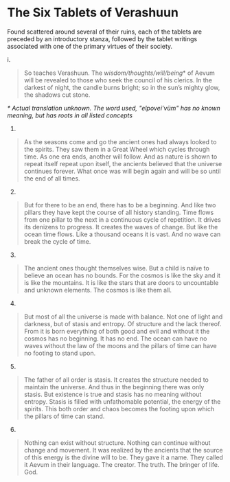 # The Six Tablets of Verashuun
Found scattered around several of their ruins, each of the tablets are preceded by an introductory stanza, followed by the tablet writings associated with one of the primary virtues of their society.

i.
> So teaches Verashuun.  The _wisdom/thoughts/will/being_* of Aevum will be revealed to those who seek the council of his clerics.  In the darkest of night, the candle burns bright; so in the sun’s mighty glow, the shadows cut stone.

_* Actual translation unknown.  The word used, "elpovei'vüm" has no known meaning, but has roots in all listed concepts_

1.
> As the seasons come and go the ancient ones had always looked to the spirits.  They saw them in a Great Wheel which cycles through time.  As one era ends, another will follow.  And as nature is shown to repeat itself repeat upon itself, the ancients believed that the universe continues forever.  What once was will begin again and will be so until the end of all times. 

2.
> But for there to be an end, there has to be a beginning.  And like two pillars they have kept the course of all history standing.  Time flows from one pillar to the next in a continuous cycle of repetition.  It drives its denizens to progress.  It creates the waves of change.  But like the ocean time flows.  Like a thousand oceans it is vast.  And no wave can break the cycle of time.

3.
> The ancient ones thought themselves wise.  But a child is naïve to believe an ocean has no bounds.  For the cosmos is like the sky and it is like the mountains.  It is like the stars that are doors to uncountable and unknown elements.  The cosmos is like them all. 

4.
> But most of all the universe is made with balance.  Not one of light and darkness, but of stasis and entropy.  Of structure and the lack thereof.  From it is born everything of both good and evil and without it the cosmos has no beginning.  It has no end.  The ocean can have no waves without the law of the moons and the pillars of time can have no footing to stand upon.

5.
> The father of all order is stasis.  It creates the structure needed to maintain the universe.  And thus in the beginning there was only stasis.  But existence is true and stasis has no meaning without entropy.  Stasis is filled with unfathomable potential, the energy of the spirits.  This both order and chaos becomes the footing upon which the pillars of time can stand.

6.
>Nothing can exist without structure.  Nothing can continue without change and movement.  It was realized by the ancients that the source of this energy is the divine will to be.  They gave it a name.  They called it Aevum in their language.  The creator.  The truth.  The bringer of life. God.